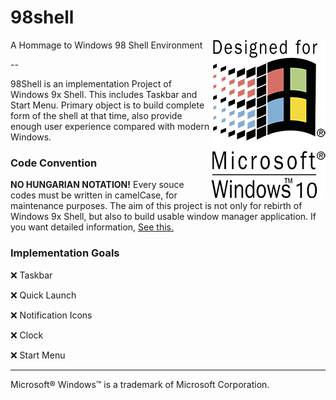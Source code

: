 # 98shell
<img align="right" src="https://github.com/0x00000FF/98shell/blob/master/docs/98shell-win10.png">
A Hommage to Windows 98 Shell Environment

--

98Shell is an implementation Project of Windows 9x Shell. This includes Taskbar and Start Menu. Primary object is to build complete form of the shell at that time, also provide enough user experience compared with modern Windows.

### Code Convention

**NO HUNGARIAN NOTATION!** Every souce codes must be written in camelCase, for maintenance purposes. The aim of this project is not only for rebirth of Windows 9x Shell, but also to build usable window manager application. If you want detailed information, [See this.](docs/codeConvention.md)

### Implementation Goals

:x: Taskbar

:x: Quick Launch

:x: Notification Icons

:x: Clock

:x: Start Menu


---

Microsoft&reg; Windows™ is a trademark of Microsoft Corporation.
